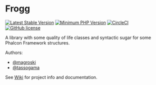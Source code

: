 # Frogg

[![Latest Stable Version](https://img.shields.io/packagist/v/magroski/frogg.svg?style=flat)](https://packagist.org/packages/magroski/frogg)
[![Minimum PHP Version](https://img.shields.io/badge/php-%3E%3D%207.1-8892BF.svg?style=flat)](https://php.net/)
[![CircleCI](https://circleci.com/gh/magroski/frogg.svg?style=shield)](https://circleci.com/gh/magroski/frogg)
[![GitHub license](https://img.shields.io/badge/license-MIT-blue.svg?style=flat)](https://github.com/magroski/frogg/blob/master/LICENSE)

A library with some quality of life classes and syntactic sugar for some Phalcon Framework structures. 

Authors:
* [@magroski](https://github.com/magroski)
* [@tassogama](https://github.com/tassogama)

See [Wiki](https://github.com/magroski/frogg/wiki) for project info and documentation.
